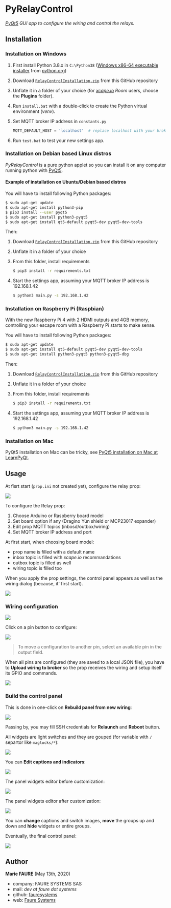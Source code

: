 
# PyRelayControl
*<a href="https://www.learnpyqt.com/" target="_blank">PyQt5</a> GUI app to configure the wiring and control the relays.*


## Installation

### Installation on Windows

1. First install Python 3.8.x in `C:\Python38` ([Windows x86-64 executable installer](https://www.python.org/ftp/python/3.8.2/python-3.8.2-amd64.exe) from <a href="https://www.python.org/downloads/release/python-382/" target="_blank">python.org</a>)

2. Download [`RelayControlInstallation.zip`](https://github.com/xcape-io/RelayProp/raw/master/PyRelayControl/RelayControlInstallation.zip) from this GitHub repository 

3. Unflate it in a folder of your choice (for *<a href="https://xcape.io/" target="_blank">xcape.io</a> Room* users, choose the **Plugins** folder).

4. Run `install.bat` with a double-click to create the Python virtual environment (*venv*).

5. Set MQTT broker IP address in `constants.py`

    ```python
    MQTT_DEFAULT_HOST = 'localhost'  # replace localhost with your broker IP address
    ```

6. Run `test.bat` to test your new settings app.

### Installation on Debian based Linux distros
*PyRelayControl* is a pure python applet so you can install it on any computer running python with <a href="https://www.learnpyqt.com/" target="_blank">PyQt5</a>.

#### Example of installation on Ubuntu/Debian based distros
You will have to install following Python packages:
```bash
$ sudo apt-get update
$ sudo apt-get install python3-pip
$ pip3 install --user pyqt5
$ sudo apt-get install python3-pyqt5
$ sudo apt-get install qt5-default pyqt5-dev pyqt5-dev-tools
```

Then:

1. Download [`RelayControlInstallation.zip`](https://github.com/xcape-io/RelayProp/raw/master/PyRelayControl/RelayControlInstallation.zip) from this GitHub repository 

2. Unflate it in a folder of your choice

3. From this folder, install requirements
    ```bash
    $ pip3 install -r requirements.txt
    ```

4. Start the settings app, assuming your MQTT broker IP address is 192.168.1.42
    ```bash
    $ python3 main.py -s 192.168.1.42
    ```

### Installation on Raspberry Pi (Raspbian)
With the new Raspberry Pi 4 with 2 HDMI outputs and 4GB memory, controlling your escape room with a Raspberry Pi starts to make sense.

You will have to install following Python packages:
```bash
$ sudo apt-get update
$ sudo apt-get install qt5-default pyqt5-dev pyqt5-dev-tools
$ sudo apt-get install python3-pyqt5 python3-pyqt5-dbg
```

Then:

1. Download [`RelayControlInstallation.zip`](https://github.com/xcape-io/RelayProp/raw/master/PyRelayControl/RelayControlInstallation.zip) from this GitHub repository 

2. Unflate it in a folder of your choice

3. From this folder, install requirements
    ```bash
    $ pip3 install -r requirements.txt
    ```

4. Start the settings app, assuming your MQTT broker IP address is 192.168.1.42
    ```bash
    $ python3 main.py -s 192.168.1.42
    ```

### Installation on Mac

PyQt5 installation on Mac can be tricky, see <a href="https://www.learnpyqt.com/installation/installation-mac/" target="_blank">PyQt5 installation on Mac at LearnPyQt</a>.


## Usage
At fisrt start (`prop.ini` not created yet), configure the relay prop:

![](https://github.com/xcape-io/RelayProp/blob/master/docs/screenshots/configure-prop.png?raw=true)

To configure the Relay prop:

1. Choose Arduino or Raspberry board model
2. Set board option if any (Dragino Yún shield or MCP23017 expander)
3. Edit prop MQTT topics (inbosd/outbox/wiring)
4. Set MQTT broker IP address and port 

At first start, when choosing board model:

* prop name is filled with a default name
* inbox topic is filled with *xcape.io* recommandations
* outbox topic is filled as well
* wiring topic is filled too

When you apply the prop settings, the control panel appears as well as the wiring dialog (because, it' first start).

![](https://github.com/xcape-io/RelayProp/blob/master/docs/screenshots/configure-prop-apply.png?raw=true)

### Wiring configuration

![](https://github.com/xcape-io/RelayProp/blob/master/docs/screenshots/wiring-start.png?raw=true)

Click on a pin button to configure:

![](https://github.com/xcape-io/RelayProp/blob/master/docs/screenshots/pyrelaysettings-pin.png?raw=true)

> To move a configuration to another pin, select an available pin in the output field.

When all pins are configured (they are saved to a local JSON file), you have to **Upload wiring to broker** so the prop receives the wiring and setup itself its GPIO and commands.

![](https://github.com/xcape-io/RelayProp/blob/master/docs/screenshots/wiring.png?raw=true)

### Build the control panel

This is done in one-click on **Rebuild panel from new wiring**:

![](https://github.com/xcape-io/RelayProp/blob/master/docs/screenshots/build-panel.png?raw=true)

Passing by, you may fill SSH credentials for **Relaunch** and **Reboot** button.

All widgets are light switches and they are gouped  (for variable with `/` separtor like `maglocks/*`):

![](https://github.com/xcape-io/RelayProp/blob/master/docs/screenshots/raw-build.png?raw=true)

You can **Edit captions and indicators**:

![](https://github.com/xcape-io/RelayProp/blob/master/docs/screenshots/edit-panel.png?raw=true)

The panel widgets editor before customization:

![](https://github.com/xcape-io/RelayProp/blob/master/docs/screenshots/panel-edition-1.png?raw=true)

The panel widgets editor after customization:

![](https://github.com/xcape-io/RelayProp/blob/master/docs/screenshots/panel-edition-2.png?raw=true)

You can **change** captions and switch images, **move** the groups up and down and **hide** widgets or entire groups.

Eventually, the final control panel:

![](https://github.com/xcape-io/RelayProp/blob/master/docs/screenshots/panel.png?raw=true)


## Author

**Marie FAURE** (May 13th, 2020)
* company: FAURE SYSTEMS SAS
* mail: *dev at faure dot systems*
* github: <a href="https://github.com/fauresystems?tab=repositories" target="_blank">fauresystems</a>
* web: <a href="https://faure.systems/" target="_blank">Faure Systems</a>
